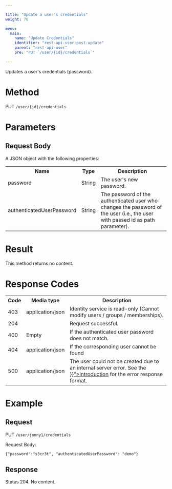 ```yaml
---

title: "Update a user's credentials"
weight: 70

menu:
  main:
    name: "Update Credentials" 
    identifier: "rest-api-user-post-update"
    parent: "rest-api-user"
    pre: "PUT `/user/{id}/credentials`"

---
```



Updates a user's credentials (password).

# Method

PUT `/user/{id}/credentials`

# Parameters

## Request Body

A JSON object with the following properties:

<table class="table table-striped">
  <tr>
    <th>Name</th>
    <th>Type</th>
    <th>Description</th>
  </tr>
  <tr>
    <td>password</td>
    <td>String</td>
    <td>The user's new password.</td>
  </tr>
  <tr>
    <td>authenticatedUserPassword</td>
    <td>String</td>
    <td>The password of the authenticated user who changes the password of the user (i.e., the user with passed id as path parameter).</td>
  </tr>
</table>


# Result

This method returns no content.


# Response Codes

<table class="table table-striped">
  <tr>
    <th>Code</th>
    <th>Media type</th>
    <th>Description</th>
  </tr>
  <tr>
    <td>403</td>
    <td>application/json</td>
    <td>Identity service is read-only (Cannot modify users / groups / memberships).</td>
  </tr>
  <tr>
    <td>204</td>
    <td></td>
    <td>Request successful.</td>
  </tr>
  <tr>
    <td>400</td>
    <td>Empty</td>
    <td>If the authenticated user password does not match.</td>
  </tr>
  <tr>
    <td>404</td>
    <td>application/json</td>
    <td>If the corresponding user cannot be found</td>
  </tr>
  <tr>
    <td>500</td>
    <td>application/json</td>
    <td>The user could not be created due to an internal server error. See the <a href="../../reference/rest/overview/_index.md#error-handling" >}}">Introduction</a> for the error response format.</td>
  </tr>
</table>


# Example

## Request

PUT `/user/jonny1/credentials`

Request Body:

    {"password":"s3cr3t", "authenticatedUserPassword": "demo"}

## Response

Status 204. No content.
